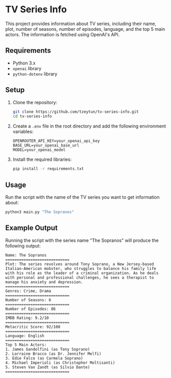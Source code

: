 # TV Series Info

This project provides information about TV series, including their name, plot, number of seasons, number of episodes, language, and the top 5 main actors. The information is fetched using OpenAI's API.

## Requirements

- Python 3.x
- `openai` library
- `python-dotenv` library

## Setup

1. Clone the repository:
   ```sh
   git clone https://github.com/tzeytun/tv-series-info.git
   cd tv-series-info
   ```

2. Create a `.env` file in the root directory and add the following environment variables:
   ```
   OPENROUTER_API_KEY=your_openai_api_key
   BASE_URL=your_openai_base_url
   MODEL=your_openai_model
   ```

3. Install the required libraries:
   ```sh
   pip install -r requirements.txt
   ```

## Usage

Run the script with the name of the TV series you want to get information about:
```sh
python3 main.py "The Sopranos"
```

## Example Output

Running the script with the series name "The Sopranos" will produce the following output:

```
Name: The Sopranos  
============================  
Plot: The series revolves around Tony Soprano, a New Jersey-based Italian-American mobster, who struggles to balance his family life with his role as the leader of a criminal organization. As he deals with personal and professional challenges, he sees a therapist to manage his anxiety and depression.  
============================  
Genres: Crime, Drama  
============================  
Number of Seasons: 6  
============================
Number of Episodes: 86
============================
IMDB Rating: 9.2/10
============================
Metacritic Score: 92/100
============================
Language: English
============================
Top 5 Main Actors:
1. James Gandolfini (as Tony Soprano)
2. Lorraine Bracco (as Dr. Jennifer Melfi)
3. Edie Falco (as Carmela Soprano)
4. Michael Imperioli (as Christopher Moltisanti)
5. Steven Van Zandt (as Silvio Dante)
============================
```